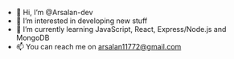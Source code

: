 - 👋 Hi, I’m @Arsalan-dev
- 👀 I’m interested in developing new stuff
- 🌱 I’m currently learning JavaScript, React, Express/Node.js and MongoDB
- 📫 You can reach me on arsalan11772@gmail.com

<!---
Arsalan-dev/Arsalan-dev is a ✨ special ✨ repository because its `README.md` (this file) appears on your GitHub profile.
You can click the Preview link to take a look at your changes.
--->
